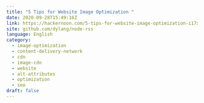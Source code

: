 ```yaml
---
title: "5 Tips for Website Image Optimization "
date: 2020-09-28T15:49:16Z
link: https://hackernoon.com/5-tips-for-website-image-optimization-i17x3txc?source=rss&utm_medium=RSS&utm_source=news.12bit.vn
site: github.com/dylang/node-rss
language: English
category:
  - image-optimization
  - content-delivery-network
  - cdn
  - image-cdn
  - website
  - alt-attributes
  - optimization
  - seo
draft: false
---
```

